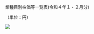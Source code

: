 業種目別株価等一覧表(令和４年１・２月分)

（単位：円）

![](https://www.nta.go.jp/tmp/9fc3da07-4b95-4655-8968-fb5b1c95d293/images/7fbcb50c05c64cdde3d34f59dd38b322290def1976510ee6261fe803870cad43.jpg)